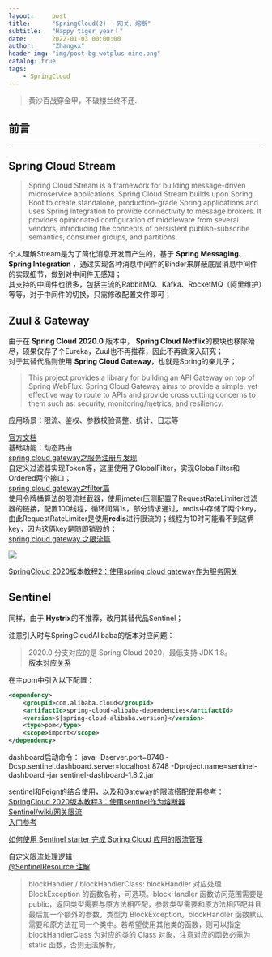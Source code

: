 ```yaml
---
layout:     post
title:      "SpringCloud(2) - 网关、熔断"
subtitle:   "Happy tiger year！"
date:       2022-01-03 00:00:00
author:     "Zhangxx"
header-img: "img/post-bg-wotplus-nine.png"
catalog: true
tags:
    - SpringCloud
---
```


> 黄沙百战穿金甲，不破楼兰终不还.

## 前言
---



## Spring Cloud Stream


> Spring Cloud Stream is a framework for building message-driven microservice applications. Spring Cloud Stream builds upon Spring Boot to create standalone, production-grade Spring applications and uses Spring Integration to provide connectivity to message brokers. It provides opinionated configuration of middleware from several vendors, introducing the concepts of persistent publish-subscribe semantics, consumer groups, and partitions.

个人理解Stream是为了简化消息开发而产生的，基于 **Spring Messaging**、 **Spring Integration** ，通过实现各种消息中间件的Binder来屏蔽底层消息中间件的实现细节，做到对中间件无感知；  
其支持的中间件也很多，包括主流的RabbitMQ、Kafka、RocketMQ（阿里维护）等等，对于中间件的切换，只需修改配置文件即可；  


## Zuul & Gateway

由于在 **Spring Cloud 2020.0** 版本中， **Spring Cloud Netflix**的模块也移除殆尽，硕果仅存了个Eureka，Zuul也不再推荐，因此不再做深入研究；  
对于其替代品则使用 **Spring Cloud Gateway**，也就是Spring的亲儿子；  

> This project provides a library for building an API Gateway on top of Spring WebFlux. Spring Cloud Gateway aims to provide a simple, yet effective way to route to APIs and provide cross cutting concerns to them such as: security, monitoring/metrics, and resiliency.

应用场景：限流、鉴权、参数校验调整、统计、日志等  

[官方文档](https://docs.spring.io/spring-cloud-gateway/docs/3.1.0-SNAPSHOT/reference/html/#gateway-starter)  
基础功能：动态路由  
[spring cloud gateway之服务注册与发现](https://www.fangzhipeng.com/springcloud/2018/12/23/sc-f-gateway5.html)  
自定义过滤器实现Token等，这里使用了GlobalFilter，实现GlobalFilter和Ordered两个接口；   
[spring cloud gateway之filter篇](https://www.fangzhipeng.com/springcloud/2018/12/21/sc-f-gatway3.html)  
使用令牌桶算法的限流拦截器，使用jmeter压测配置了RequestRateLimiter过滤器的链接，配置100线程，循环间隔1s，部分请求通过，redis中存储了两个key，由此RequestRateLimiter是使用**redis**进行限流的；线程为10时可能看不到这俩key，因为这俩key是随即销毁的；    
[spring cloud gateway 之限流篇](https://www.fangzhipeng.com/springcloud/2018/12/22/sc-f-gatway4.html)  

![](https://gitee.com/zhangxx0/blog_image/raw/master/springcloud/springcloud-gateway1.png)

[SpringCloud 2020版本教程2：使用spring cloud gateway作为服务网关](https://forezp.blog.csdn.net/article/details/115632853)  

## Sentinel

同样，由于 **Hystrix**的不推荐，改用其替代品Sentinel；  

注意引入时与SpringCloudAlibaba的版本对应问题：  
> 2020.0 分支对应的是 Spring Cloud 2020，最低支持 JDK 1.8。  
[版本对应关系](https://segmentfault.com/a/1190000039853009)

在主pom中引入以下配置：
```xml
<dependency>
    <groupId>com.alibaba.cloud</groupId>
    <artifactId>spring-cloud-alibaba-dependencies</artifactId>
    <version>${spring-cloud-alibaba.version}</version>
    <type>pom</type>
    <scope>import</scope>
</dependency>
```

dashboard启动命令：
java -Dserver.port=8748 -Dcsp.sentinel.dashboard.server=localhost:8748 -Dproject.name=sentinel-dashboard -jar sentinel-dashboard-1.8.2.jar

sentinel和Feign的结合使用，以及和Gateway的限流搭配使用参考：
[SpringCloud 2020版本教程3：使用sentinel作为熔断器](https://forezp.blog.csdn.net/article/details/115632888)  
[Sentinel/wiki/网关限流](https://github.com/alibaba/Sentinel/wiki/%E7%BD%91%E5%85%B3%E9%99%90%E6%B5%81)  
[入门参考](https://github.com/alibaba/spring-cloud-alibaba/wiki/Sentinel)  

[如何使用 Sentinel starter 完成 Spring Cloud 应用的限流管理](https://github.com/alibaba/spring-cloud-alibaba/blob/2.2.x/spring-cloud-alibaba-examples/sentinel-example/sentinel-core-example/readme-zh.md)  

自定义限流处理逻辑  
[@SentinelResource 注解](https://github.com/alibaba/Sentinel/wiki/%E6%B3%A8%E8%A7%A3%E6%94%AF%E6%8C%81#sentinelresource-%E6%B3%A8%E8%A7%A3)
> blockHandler / blockHandlerClass: blockHandler 对应处理 BlockException 的函数名称，可选项。blockHandler 函数访问范围需要是 public，返回类型需要与原方法相匹配，参数类型需要和原方法相匹配并且最后加一个额外的参数，类型为 BlockException。blockHandler 函数默认需要和原方法在同一个类中。若希望使用其他类的函数，则可以指定 blockHandlerClass 为对应的类的 Class 对象，注意对应的函数必需为 static 函数，否则无法解析。

